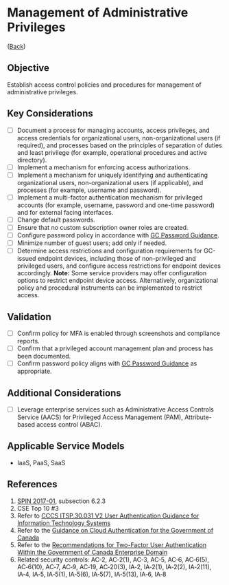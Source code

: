 # Management of Administrative Privileges

([Back](/README.md#summary---initial-30-days))

## Objective

Establish access control policies and procedures for management of administrative privileges.

## Key Considerations

* [ ] Document a process for managing accounts, access privileges, and access credentials for organizational users, non-organizational users (if required), and processes based on the principles of separation of duties and least privilege (for example, operational procedures and active directory).
* [ ] Implement a mechanism for enforcing access authorizations.
* [ ] Implement a mechanism for uniquely identifying and authenticating organizational users, non-organizational users (if applicable), and processes (for example, username and password).
* [ ] Implement a multi-factor authentication mechanism for privileged accounts (for example, username, password and one-time password) and for external facing interfaces.
* [ ] Change default passwords.
* [ ] Ensure that no custom subscription owner roles are created.
* [ ] Configure password policy in accordance with [GC Password Guidance](https://www.canada.ca/en/government/system/digital-government/online-security-privacy/password-guidance.html).
* [ ] Minimize number of guest users; add only if needed.
* [ ] Determine access restrictions and configuration requirements for GC-issued endpoint devices, including those of non-privileged and privileged users, and configure access restrictions for endpoint devices accordingly.
**Note:** Some service providers may offer configuration options to restrict endpoint device access. Alternatively, organizational policy and procedural instruments can be implemented to restrict access.

## Validation

* [ ] Confirm policy for MFA is enabled through screenshots and compliance reports.
* [ ] Confirm that a privileged account management plan and process has been documented.
* [ ] Confirm password policy aligns with [GC Password Guidance](https://www.canada.ca/en/government/system/digital-government/online-security-privacy/password-guidance.html) as appropriate.

## Additional Considerations

* [ ] Leverage enterprise services such as Administrative Access Controls Service (AACS) for Privileged Access Management (PAM), Attribute-based access control (ABAC).

## Applicable Service Models

* IaaS, PaaS, SaaS

## References

1. [SPIN 2017-01](https://www.canada.ca/en/treasury-board-secretariat/services/access-information-privacy/security-identity-management/direction-secure-use-commercial-cloud-services-spin.html), subsection 6.2.3
2. CSE Top 10 #3
3. Refer to [CCCS ITSP.30.031 V2 User Authentication Guidance for Information Technology Systems](https://cyber.gc.ca/en/guidance/user-authentication-guidance-information-technology-systems-itsp30031-v3)
4. Refer to the [Guidance on Cloud Authentication for the Government of Canada](https://intranet.canada.ca/wg-tg/cagc-angc-eng.asp)
5. Refer to the [Recommendations for Two-Factor User Authentication Within the Government of Canada Enterprise Domain](https://intranet.canada.ca/wg-tg/rtua-rafu-eng.asp)
6. Related security controls: AC‑2, AC‑2(1), AC‑3, AC‑5, AC‑6, AC‑6(5), AC‑6(10), AC‑7, AC‑9, AC‑19, AC‑20(3), IA‑2, IA‑2(1), IA‑2(2), IA‑2(11), IA‑4, IA‑5, IA‑5(1), IA‑5(6), IA‑5(7), IA‑5(13), IA‑6, IA‑8

